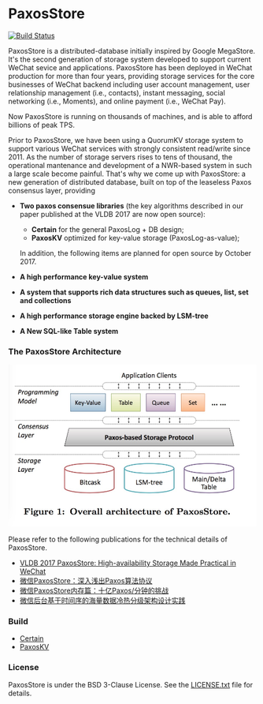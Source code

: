 PaxosStore
===========

[![Build Status](https://travis-ci.org/Tencent/paxosstore.svg?branch=master)](https://travis-ci.org/Tencent/paxosstore)

PaxosStore is a distributed-database initially inspired by Google MegaStore. It's the second generation of storage system developed to support current WeChat sevice and applications. 
PaxosStore has been deployed in WeChat production for more than four years, providing storage services for the core businesses of WeChat backend including user account management, user relationship management (i.e., contacts), instant messaging, social networking (i.e., Moments), and online payment (i.e., WeChat Pay). 

Now PaxosStore is running on thousands of machines, and is able to afford billions of peak TPS. 

Prior to PaxosStore, we have been using a QuorumKV storage system to support various WeChat services with strongly consistent read/write since 2011. As the number of storage servers rises to tens of thousand, the operational mantenance and development of a NWR-based system in such a large scale become painful. That's why we come up with PaxosStore: a new generation of distributed database, built on top of the leaseless Paxos consensus layer, providing
 - __Two paxos consensue libraries__ (the key algorithms described in our paper published at the VLDB 2017 are now open source): 
   - **Certain** for the general PaxosLog + DB design;
   - **PaxosKV** optimized for key-value storage (PaxosLog-as-value);

   In addition, the following items are planned for open source by October 2017.
 - __A high performance key-value system__
 - __A system that supports rich data structures such as queues, list, set and collections__ 
 - __A high performance storage engine backed by LSM-tree__ 
 - __A New SQL-like Table system__
 

### The PaxosStore Architecture

![image](images/overall_architecture.jpg)

Please refer to the following publications for the technical details of PaxosStore.
- [VLDB 2017 PaxosStore: High-availability Storage Made Practical in WeChat](http://www.vldb.org/pvldb/vol10/p1730-lin.pdf)
- [微信PaxosStore：深入浅出Paxos算法协议](http://www.infoq.com/cn/articles/wechat-paxosstore-paxos-algorithm-protocol)  
- [微信PaxosStore内存篇：十亿Paxos/分钟的挑战](http://www.infoq.com/cn/articles/one-billion-paxos-minutes-of-challenge)
- [微信后台基于时间序的海量数据冷热分级架构设计实践](https://mp.weixin.qq.com/s/XlZF0GDt7dnHyYuS1an6tg)


### Build

- [Certain](./certain)
- [PaxosKV](./paxoskv)

### License

PaxosStore is under the BSD 3-Clause License. See the [LICENSE.txt](./LICENSE.txt) file for details.
